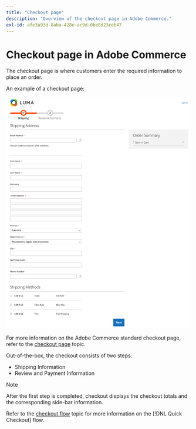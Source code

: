 ```yaml
---
title: "Checkout page"
description: "Overview of the checkout page in Adobe Commerce."
exl-id: afe3a93d-8aba-428e-ac9d-0be8d23ceb47
---
```

# Checkout page in Adobe Commerce

The checkout page is where customers enter the required information to place an order.

An example of a checkout page:

![Checkout page](assets/checkout-page.png)

For more information on the Adobe Commerce standard checkout page, refer to the [checkout page](https://docs.magento.com/user-guide/quick-tour/checkout-page.html) topic.

Out-of-the-box, the checkout consists of two steps:

- Shipping Information
- Review and Payment Information

>[!NOTE]
>
> After the first step is completed, checkout displays the checkout totals and the corresponding side-bar information.

Refer to the [checkout flow](../quick-checkout/onboarding.md) topic for more information on the [!DNL Quick Checkout] flow.
